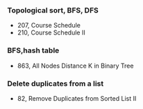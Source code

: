 ### Topological sort, BFS, DFS
- 207, Course Schedule
- 210, Course Schedule II

### BFS,hash table
- 863, All Nodes Distance K in Binary Tree

### Delete duplicates from a list
- 82, Remove Duplicates from Sorted List II 
